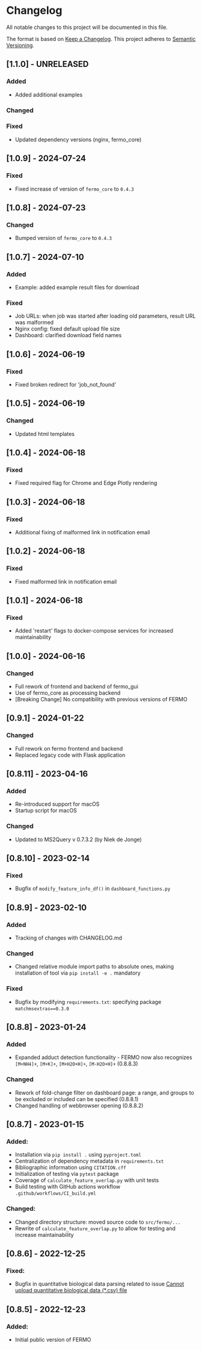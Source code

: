 # Changelog

All notable changes to this project will be documented in this file.

The format is based on [Keep a Changelog](https://keepachangelog.com/en/1.0.0/).
This project adheres to [Semantic Versioning](https://semver.org/spec/v2.0.0.html).


## [1.1.0] - UNRELEASED

### Added

- Added additional examples

### Changed

### Fixed

- Updated dependency versions (nginx, fermo_core)


## [1.0.9] - 2024-07-24

### Fixed

- Fixed increase of version of `fermo_core` to `0.4.3`

## [1.0.8] - 2024-07-23

### Changed

- Bumped version of `fermo_core` to `0.4.3`

## [1.0.7] - 2024-07-10

### Added

- Example: added example result files for download

### Fixed

- Job URLs: when job was started after loading old parameters, result URL was malformed
- Nginx config: fixed default upload file size
- Dashboard: clarified download field names

## [1.0.6] - 2024-06-19

### Fixed

- Fixed broken redirect for 'job_not_found'

## [1.0.5] - 2024-06-19

### Changed

- Updated html templates

## [1.0.4] - 2024-06-18

### Fixed

- Fixed required flag for Chrome and Edge Plotly rendering

## [1.0.3] - 2024-06-18

### Fixed

- Additional fixing of malformed link in notification email

## [1.0.2] - 2024-06-18

### Fixed

- Fixed malformed link in notification email

## [1.0.1] - 2024-06-18

### Fixed

- Added 'restart' flags to docker-compose services for increased maintainability

## [1.0.0] - 2024-06-16

### Changed

- Full rework of frontend and backend of fermo_gui
- Use of fermo_core as processing backend
- [Breaking Change] No compatibility with previous versions of FERMO

## [0.9.1] - 2024-01-22

### Changed

- Full rework on fermo frontend and backend
- Replaced legacy code with Flask application

## [0.8.11] - 2023-04-16

### Added

- Re-introduced support for macOS
- Startup script for macOS

### Changed

- Updated to MS2Query v 0.7.3.2 (by Niek de Jonge)

## [0.8.10] - 2023-02-14

### Fixed

- Bugfix of `modify_feature_info_df()` in  `dashboard_functions.py`

## [0.8.9] - 2023-02-10

### Added

- Tracking of changes with CHANGELOG.md

### Changed

- Changed relative module import paths to absolute ones, making installation of tool via `pip install -e .` mandatory

### Fixed

- Bugfix by modifying `requirements.txt`: specifying package `matchmsextras==0.3.0`

## [0.8.8] - 2023-01-24

### Added

- Expanded adduct detection functionality - FERMO now also recognizes `[M+NH4]+`, `[M+K]+`, `[M+H2O+H]+`, `[M-H2O+H]+` (0.8.8.3)

### Changed

- Rework of fold-change filter on dashboard page: a range, and groups to be excluded or included can be specified (0.8.8.1)
- Changed handling of webbrowser opening (0.8.8.2)

## [0.8.7] - 2023-01-15

### Added:

- Installation via `pip install .` using `pyproject.toml`
- Centralization of dependency metadata in `requirements.txt`
- Bibliographic information using `CITATION.cff`
- Initialization of testing via `pytest` package
- Coverage of `calculate_feature_overlap.py` with unit tests
- Build testing with GitHub actions workflow `.github/workflows/CI_build.yml`

### Changed:

- Changed directory structure: moved source code to `src/fermo/...`
- Rewrite of `calculate_feature_overlap.py` to allow for testing and increase maintainability

## [0.8.6] - 2022-12-25

### Fixed:

- Bugfix in quantitative biological data parsing related to issue [Cannot upload quantitative biological data (*.csv) file](https://github.com/fermo-metabolomics/FERMO/issues/1)

## [0.8.5] - 2022-12-23

### Added:

- Initial public version of FERMO
